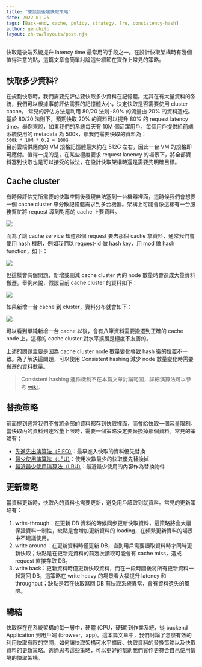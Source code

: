 ```yaml
---
title: "來談談後端快取策略"
date: 2022-01-25
tags: [Back-end, cache, policy, strategy, lru, consistency-hash]
author: genchilu
layout: zh-tw/layouts/post.njk
---
```


<!-- summary -->
快取是後端系統提升 latency time 最常用的手段之一。在設計快取架構時有幾個值得注意的點，這篇文章會簡單討論這些細節在實作上常見的策略。
<!-- summary -->  

## 快取多少資料?
在規劃快取時，我們需要先評估要快取多少資料在記憶體。尤其在有大量資料的系統，我們可以根據事前評估需要的記憶體大小，決定快取是否需要使用 cluster cache。
常見的評估方法是利用 80/20 法則 - 80% 的流量由 20% 的資料造成。基於 80/20 法則下，預期快取 20% 的資料可以提升 80% 的 request latency time。舉例來說，如果我們的系統每天有 10M 個活躍用戶，每個用戶提供給前端系統使用的 metadata 為 500k，那我們需要快取的資料為：  
```500k * 10M * 0.2 = 100G```  
目前雲端供應商的 VM 規格記憶體最大約在 512G 左右，因此一台 VM 的規格即可應付。值得一提的是，在某些極度要求 request lanency 的場景下，將全部資料塞到快取也是可以接受的做法，在設計快取架構時還是需要先明確目標。

## Cache cluster
有時候評估完所需要的快取空間後發現無法塞到一台機器裡面，這時候我們會想要一個 cache cluster 來分散記憶體需求到多台機器。架構上可能會像這樣有一台服務幫忙將 request 導到對應的 cache 上要資料。

![](/img/posts/genchilu/cache-strategy/cache-cluster.png)  

而為了讓 cache service 知道那個 request 要去那個 cache 拿資料，通常我們會使用 hash 機制，例如我們以 request-id 做 hash key，用 mod 做 hash function，如下：

![](/img/posts/genchilu/cache-strategy/cash-native-hash-1.png)  

但這樣會有個問題，新增或刪減 cache cluster 內的 node 數量時會造成大量資料搬遷。舉例來說，假設目前 cache cluster 的資料如下：

![](/img/posts/genchilu/cache-strategy/cash-native-hash-2.png)  

如果新增一台 cache 到 cluster，資料分布就會如下：

![](/img/posts/genchilu/cache-strategy/cash-native-hash-3.png)  

可以看到單純新增一台 cache 以後，會有八筆資料需要搬遷到正確的 cache node 上，這樣的 cache cluster 對水平擴展是極度不友善的。  
  
上述的問題主要是因為 cache cluster node 數量變化導致 hash 後的位置不一致。為了解決這問題，可以使用 Consistent hashing 減少 node 數量變化時需要搬遷的資料數量。

>Consistent hashing 運作機制不在本篇文章討論範圍，詳細演算法可以參考 [wiki](https://en.wikipedia.org/wiki/Consistent_hashing)。

## 替換策略
前面提到通常我們不會將全部的資料都存到快取裡面，而會給快取一個容量限制。當快取內的資料到達容量上限時，需要一個策略決定要替換掉那個資料。常見的策略有：
* [先進先出演算法（FIFO）](https://medium.com/r?url=https%3A%2F%2Fzh.wikipedia.org%2Fwiki%2F%25E5%2585%2588%25E9%2580%25B2%25E5%2585%2588%25E5%2587%25BA%25E6%25BC%2594%25E7%25AE%2597%25E6%25B3%2595)：最早進入快取的資料優先替換
* [最少使用演算法（LFU）](https://en.wikipedia.org/wiki/Least_frequently_used)：使用次數最少的快取優先替換掉
* [最近最少使用演算法（LRU）](https://medium.com/r?url=https%3A%2F%2Fzh.wikipedia.org%2Fw%2Findex.php%3Ftitle%3D%25E6%259C%2580%25E8%25BF%2591%25E6%259C%2580%25E5%25B0%2591%25E4%25BD%25BF%25E7%2594%25A8%25E7%25AE%2597%25E6%25B3%2595%26action%3Dedit%26redlink%3D1)：最近最少使用的內容作為替換物件

## 更新策略
當資料更新時，快取內的資料也需要更新，避免用戶讀取到就資料。常見的更新策略有：
1. write-through：在更新 DB 資料的時候同步更新快取資料，這策略將會大幅保證資料一制性，缺點是會增加更新資料的 loading，在頻繁更新資料的場景中不建議使用。
1. write around：在更新資料時僅更新 DB，直到用戶需要讀取資料時才同時更新快取；缺點是在更新完資料的前幾次讀取可能會有 cache miss，造成 request 直接存取 DB。
1. write back：更新資料時僅更新快取資料，而在一段時間後將所有更新資料一起寫回 DB，這策略在 write heavy 的場景看大福提升 latency 和 throughput；缺點是若在快取寫回 DB 前快取系統異常，會有資料遺失的風險。

## 總結
快取存在在系統架構的每一層中，硬體 (CPU，硬碟)到作業系統，從 backend Application 到用戶端 (browser，app)。這本篇文章中，我們討論了怎麼有效的利用快取有限的空間，如何讓快取架構可水平擴展、快取資料的替換策略以及快取資料的更新策略。透過思考這些策略，可以更好的幫助我們實作更符合自己使用情境的快取架構。